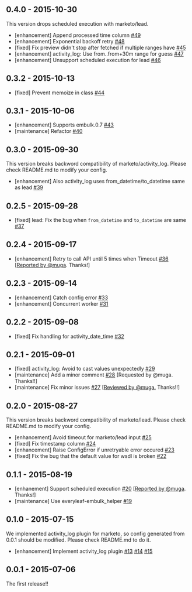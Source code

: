 ## 0.4.0 - 2015-10-30

This version drops scheduled execution with marketo/lead.

* [enhancement] Append processed time column [#49](https://github.com/treasure-data/embulk-input-marketo/pull/49)
* [enhancement] Exponential backoff retry [#48](https://github.com/treasure-data/embulk-input-marketo/pull/48)
* [fixed] Fix preview didn't stop after fetched if multiple ranges have [#45](https://github.com/treasure-data/embulk-input-marketo/pull/45)
* [enhancement] activity_log: Use from..from+30m range for guess [#47](https://github.com/treasure-data/embulk-input-marketo/pull/47)
* [enhancement] Unsupport scheduled execution for lead [#46](https://github.com/treasure-data/embulk-input-marketo/pull/46)

## 0.3.2 - 2015-10-13

* [fixed] Prevent memoize in class [#44](https://github.com/treasure-data/embulk-input-marketo/pull/44)

## 0.3.1 - 2015-10-06

* [enhancement] Supports embulk.0.7 [#43](https://github.com/treasure-data/embulk-input-marketo/pull/43)
* [maintenance] Refactor [#40](https://github.com/treasure-data/embulk-input-marketo/pull/40)

## 0.3.0 - 2015-09-30

This version breaks backword compatibility of marketo/activity_log. Please check README.md to modify your config.

* [enhancement] Also activity_log uses from_datetime/to_datetime same as lead [#39](https://github.com/treasure-data/embulk-input-marketo/pull/39)

## 0.2.5 - 2015-09-28

* [fixed] lead: Fix the bug when `from_datetime` and `to_datetime` are same [#37](https://github.com/treasure-data/embulk-input-marketo/pull/37)

## 0.2.4 - 2015-09-17

* [enhancement] Retry to call API until 5 times when Timeout [#36](https://github.com/treasure-data/embulk-input-marketo/pull/36) [[Reported by @muga](https://github.com/treasure-data/embulk-input-marketo/issues/34). Thanks!]

## 0.2.3 - 2015-09-14

* [enhancement] Catch config error [#33](https://github.com/treasure-data/embulk-input-marketo/pull/33)
* [enhancement] Concurrent worker [#31](https://github.com/treasure-data/embulk-input-marketo/pull/31)

## 0.2.2 - 2015-09-08

* [fixed] Fix handling for activity_date_time [#32](https://github.com/treasure-data/embulk-input-marketo/pull/32)

## 0.2.1 - 2015-09-01

* [fixed] activity_log: Avoid to cast values unexpectedly [#29](https://github.com/treasure-data/embulk-input-marketo/pull/29)
* [maintenance] Add a minor comment [#28](https://github.com/treasure-data/embulk-input-marketo/pull/28) [Requested by @muga. Thanks!!]
* [maintenance] Fix minor issues [#27](https://github.com/treasure-data/embulk-input-marketo/pull/27) [[Reviewed by @muga.](https://github.com/treasure-data/embulk-input-marketo/pull/25#issuecomment-135570967) Thanks!!]

## 0.2.0 - 2015-08-27

This version breaks backword compatibility of marketo/lead. Please check README.md to modify your config.

* [enhancement] Avoid timeout for marketo/lead input [#25](https://github.com/treasure-data/embulk-input-marketo/pull/25)
* [fixed] Fix timestamp column [#24](https://github.com/treasure-data/embulk-input-marketo/pull/24)
* [enhancement] Raise ConfigError if unretryable error occured [#23](https://github.com/treasure-data/embulk-input-marketo/pull/23)
* [fixed] Fix the bug that the default value for wsdl is broken [#22](https://github.com/treasure-data/embulk-input-marketo/pull/22)

## 0.1.1 - 2015-08-19

* [enhanement] Support scheduled execution [#20](https://github.com/treasure-data/embulk-input-marketo/pull/20) [[Reported by @muga](https://github.com/treasure-data/embulk-input-marketo/issues/18). Thanks!]
* [maintenance] Use everyleaf-embulk_helper [#19](https://github.com/treasure-data/embulk-input-marketo/pull/19)

## 0.1.0 - 2015-07-15

We implemented activity_log plugin for marketo, so config generated from 0.0.1 should be modified. Please check README.md to do it.

* [enhancement] Implement activity_log plugin [#13](https://github.com/treasure-data/embulk-input-marketo/pull/13) [#14](https://github.com/treasure-data/embulk-input-marketo/pull/14) [#15](https://github.com/treasure-data/embulk-input-marketo/pull/15)

## 0.0.1 - 2015-07-06

The first release!!
